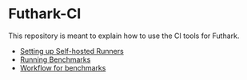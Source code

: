 # Futhark-CI
This repository is meant to explain how to use the CI tools for Futhark.

* [Setting up Self-hosted Runners](self-hosted-runner.md)
* [Running Benchmarks](benchmarks.md)
* [Workflow for benchmarks](/benchmark-workflow/main.yml)